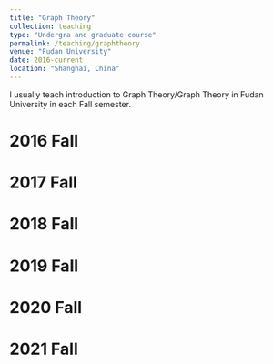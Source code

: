```yaml
---
title: "Graph Theory"
collection: teaching
type: "Undergra and graduate course"
permalink: /teaching/graphtheory
venue: "Fudan University"
date: 2016-current
location: "Shanghai, China"
---
```


I usually teach introduction to Graph Theory/Graph Theory in Fudan University in each Fall semester. 

2016 Fall
======

2017 Fall
======

2018 Fall
======

2019 Fall
======

2020 Fall
======

2021 Fall
======
